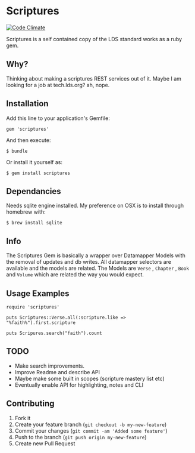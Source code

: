 # Scriptures
[![Code Climate](https://codeclimate.com/github/lukeholder/scriptures.png)](https://codeclimate.com/github/lukeholder/scriptures)

Scriptures is a self contained copy of the LDS standard works as a ruby gem.

## Why?

Thinking about making a scriptures REST services out of it.
Maybe I am looking for a job at tech.lds.org? ah, nope.

## Installation

Add this line to your application's Gemfile:

    gem 'scriptures'

And then execute:

    $ bundle

Or install it yourself as:

    $ gem install scriptures

## Dependancies

Needs sqlite engine installed. My preference on OSX is to install through homebrew with:

    $ brew install sqlite

## Info

The Scriptures Gem is basically a wrapper over Datamapper Models with the removal of
updates and db writes. All datamapper selectors are available and the models
are related. The Models are `Verse` , `Chapter` , `Book` and `Volume` which are related
the way you would expect.


## Usage Examples

    require 'scriptures'

    puts Scriptures::Verse.all(:scripture.like => "%faith%").first.scripture
    
    puts Scripures.search("faith").count

## TODO

* Make search improvements.
* Improve Readme and describe API
* Maybe make some built in scopes (scripture mastery list etc)
* Eventually enable API for highlighting, notes and CLI


## Contributing

1. Fork it
2. Create your feature branch (`git checkout -b my-new-feature`)
3. Commit your changes (`git commit -am 'Added some feature'`)
4. Push to the branch (`git push origin my-new-feature`)
5. Create new Pull Request
